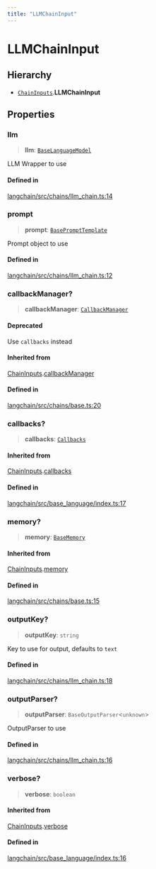 ```yaml
---
title: "LLMChainInput"
---
```


# LLMChainInput

## Hierarchy

- [`ChainInputs`](ChainInputs.md).**LLMChainInput**

## Properties

### llm

> **llm**: [`BaseLanguageModel`](../../base_language/classes/BaseLanguageModel.md)

LLM Wrapper to use

#### Defined in

[langchain/src/chains/llm_chain.ts:14](https://github.com/hwchase17/langchainjs/blob/ddf2996/langchain/src/chains/llm_chain.ts#L14)

### prompt

> **prompt**: [`BasePromptTemplate`](../../prompts/classes/BasePromptTemplate.md)

Prompt object to use

#### Defined in

[langchain/src/chains/llm_chain.ts:12](https://github.com/hwchase17/langchainjs/blob/ddf2996/langchain/src/chains/llm_chain.ts#L12)

### callbackManager?

> **callbackManager**: [`CallbackManager`](../../callbacks/classes/CallbackManager.md)

#### Deprecated

Use `callbacks` instead

#### Inherited from

[ChainInputs](ChainInputs.md).[callbackManager](ChainInputs.md#callbackmanager)

#### Defined in

[langchain/src/chains/base.ts:20](https://github.com/hwchase17/langchainjs/blob/ddf2996/langchain/src/chains/base.ts#L20)

### callbacks?

> **callbacks**: [`Callbacks`](../../callbacks/types/Callbacks.md)

#### Inherited from

[ChainInputs](ChainInputs.md).[callbacks](ChainInputs.md#callbacks)

#### Defined in

[langchain/src/base_language/index.ts:17](https://github.com/hwchase17/langchainjs/blob/ddf2996/langchain/src/base_language/index.ts#L17)

### memory?

> **memory**: [`BaseMemory`](../../memory/classes/BaseMemory.md)

#### Inherited from

[ChainInputs](ChainInputs.md).[memory](ChainInputs.md#memory)

#### Defined in

[langchain/src/chains/base.ts:15](https://github.com/hwchase17/langchainjs/blob/ddf2996/langchain/src/chains/base.ts#L15)

### outputKey?

> **outputKey**: `string`

Key to use for output, defaults to `text`

#### Defined in

[langchain/src/chains/llm_chain.ts:18](https://github.com/hwchase17/langchainjs/blob/ddf2996/langchain/src/chains/llm_chain.ts#L18)

### outputParser?

> **outputParser**: `BaseOutputParser`<`unknown`\>

OutputParser to use

#### Defined in

[langchain/src/chains/llm_chain.ts:16](https://github.com/hwchase17/langchainjs/blob/ddf2996/langchain/src/chains/llm_chain.ts#L16)

### verbose?

> **verbose**: `boolean`

#### Inherited from

[ChainInputs](ChainInputs.md).[verbose](ChainInputs.md#verbose)

#### Defined in

[langchain/src/base_language/index.ts:16](https://github.com/hwchase17/langchainjs/blob/ddf2996/langchain/src/base_language/index.ts#L16)
